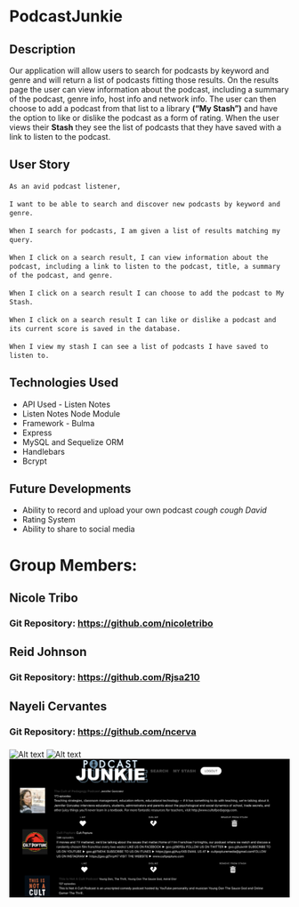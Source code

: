 # PodcastJunkie

## Description
Our application will allow users to search for podcasts by keyword and genre and will return a list of podcasts fitting those results. On the results page the user can view information about the podcast, including a summary of the podcast, genre info, host info and network info. The user can then choose to add a podcast from that list to a library **(“My Stash”)** and have the option to like or dislike the podcast as a form of rating. When the user views their **Stash** they see the list of podcasts that they have saved with a link to listen to the podcast.

## User Story
```
As an avid podcast listener,

I want to be able to search and discover new podcasts by keyword and genre. 

When I search for podcasts, I am given a list of results matching my query.

When I click on a search result, I can view information about the podcast, including a link to listen to the podcast, title, a summary of the podcast, and genre.

When I click on a search result I can choose to add the podcast to My Stash.

When I click on a search result I can like or dislike a podcast and its current score is saved in the database. 

When I view my stash I can see a list of podcasts I have saved to listen to. 
```
## Technologies Used
* API Used - Listen Notes
* Listen Notes Node Module
* Framework - Bulma
* Express
* MySQL and Sequelize ORM
* Handlebars 
* Bcrypt 


## Future Developments
* Ability to record and upload your own podcast *cough cough David*
* Rating System
* Ability to share to social media


# Group Members:
## Nicole Tribo
### Git Repository: https://github.com/nicoletribo
## Reid Johnson
### Git Repository: https://github.com/Rjsa210 
## Nayeli Cervantes
### Git Repository: https://github.com/ncerva

###

![Alt text](./public/assets/ScreenShot.png)
![Alt text](./public/assets/search.png)
![Alt text](./public/assets/stash.png)
## 

